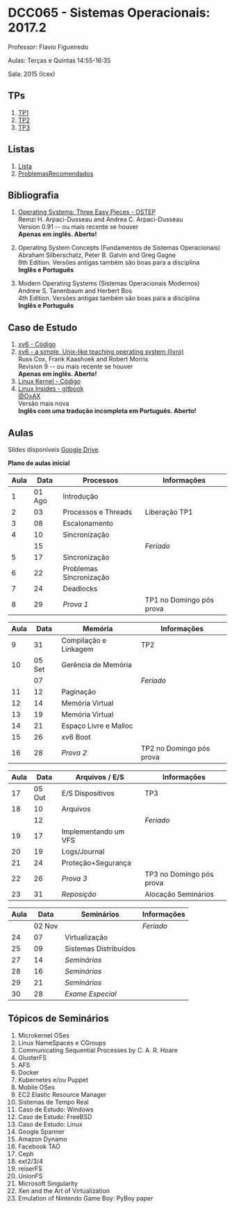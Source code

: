 # DCC065 - Sistemas Operacionais: 2017.2

Professor: Flavio Figueiredo

Aulas: Terças e Quintas 14:55-16:35

Sala: 2015 (Icex)

## TPs

  1. [TP1](./tp1)
  2. [TP2](./tp2)
  3. [TP3](./tp3)

## Listas

  1. [Lista]
  1. [ProblemasRecomendados]

## Bibliografia

  1. [Operating Systems: Three Easy Pieces - OSTEP](http://pages.cs.wisc.edu/~remzi/OSTEP/) <br>
     Remzi H. Arpaci-Dusseau and Andrea C. Arpaci-Dusseau <br>
     Version 0.91 -- ou mais recente se houver <br>
     **Apenas em inglês. Aberto!**

  1. Operating System Concepts (Fundamentos de Sistemas Operacionais) <br>
     Abraham Silberschatz, Peter B. Galvin and  Greg Gagne <br>
     9th Edition. Versões antigas também são boas para a disciplina <br>
     **Inglês e Português**

  1. Modern Operating Systems (Sistemas Operacionais Modernos) <br>
     Andrew S. Tanenbaum and Herbert Bos <br>
     4th Edition. Versões antigas também são boas para a disciplina <br>
     **Inglês e Português**

## Caso de Estudo

  1. [xv6 - Código](https://github.com/mit-pdos/xv6-public)
  1. [xv6 - a simple, Unix-like teaching operating system (livro)](https://pdos.csail.mit.edu/6.828/2016/xv6/book-rev10.pdf) <br>
     Russ Cox, Frank Kaashoek and Robert Morris <br>
     Revision 9 -- ou mais recente se houver <br>
      **Apenas em inglês. Aberto!**
  1. [Linux Kernel - Código](https://github.com/torvalds/linux)
  1. [Linux Insides - gitbook](https://www.gitbook.com/book/0xax/linux-insides/details) <br>
     [@OxAX](https://twitter.com/0xAX) <br>
     Versão mais nova <br>
      **Inglês com uma tradução incompleta em Português. Aberto!**

## Aulas

Slides disponíveis [Google Drive](https://drive.google.com/drive/folders/0B0ryAvcYobs0c1oxSU9LaWdFbWs).

**Plano de aulas inicial**

| Aula | Data     |  Processos                | Informações                 |
|------|----------|---------------------------|-----------------------------|
| 1    | 01 Ago   | Introdução                |                             |
| 2    | 03       | Processos e Threads       | Liberação TP1               |
| 3    | 08       | Escalonamento             |                             |
| 4    | 10       | Sincronização             |                             |
|      | 15       |                           | *Feriado*                   |
| 5    | 17       | Sincronização             |                             |
| 6    | 22       | Problemas Sincronização   |                             |
| 7    | 24       | Deadlocks                 |                             |
| 8    | 29       | *Prova 1*                 | TP1 no Domingo pós prova    |

| Aula | Data     |  Memória                  | Informações                 |
|------|----------|---------------------------|-----------------------------|
| 9    | 31       | Compilação e Linkagem     | TP2                         |
| 10   | 05 Set   | Gerência de Memória       |                             |
|      | 07       |                           | *Feriado*                   |
| 11   | 12       | Paginação                 |                             |
| 12   | 14       | Memória Virtual           |                             |
| 13   | 19       | Memória Virtual           |                             |
| 14   | 21       | Espaço Livre e Malloc     |                             |
| 15   | 26       | xv6 Boot                  |                             |
| 16   | 28       | *Prova 2*                 | TP2 no Domingo pós prova    |

| Aula | Data     |  Arquivos / E/S           | Informações                 |
|------|----------|---------------------------|-----------------------------|
| 17   | 05 Out   | E/S Dispositivos          | TP3                         |
| 18   | 10       | Arquivos                  |                             |
|      | 12       |                           | *Feriado*                   |
| 19   | 17       | Implementando um VFS      |                             |
| 20   | 19       | Logs/Journal              |                             |
| 21   | 24       | Proteção+Segurança        |                             |
| 22   | 26       | *Prova 3*                 | TP3 no Domingo pós prova    |
| 23   | 31       | *Reposição*               | Alocação Seminários         |

| Aula | Data     |  Seminários               | Informações                 |
|------|----------|---------------------------|-----------------------------|
|      | 02 Nov   |                           | *Feriado*                   |
| 24   | 07       | Virtualização             |                             |
| 25   | 09       | Sistemas Distribuídos     |                             |
| 27   | 14       | *Seminários*              |                             |
| 28   | 16       | *Seminários*              |                             |
| 29   | 21       | *Seminários*              |                             |
| 30   | 28       | *Exame Especial*          |                             |

## Tópicos de Seminários

  1. Microkernel OSes
  1. Linux NameSpaces e CGroups
  1. Communicating Sequential Processes by C. A. R. Hoare
  1. GlusterFS
  1. AFS
  1. Docker
  1. Kubernetes e/ou Puppet
  1. Mobile OSes
  1. EC2 Elastic Resource Manager
  1. Sistemas de Tempo Real
  1. Caso de Estudo: Windows
  1. Caso de Estudo: FreeBSD
  1. Caso de Estudo: Linux
  1. Google Spanner
  1. Amazon Dynamo
  1. Facebook TAO
  1. Ceph
  1. ext2/3/4
  1. reiserFS
  1. UnionFS
  1. Microsoft Singularity
  1. Xen and the Art of Virtualization
  1. Emulation of Nintendo Game Boy: PyBoy paper

[ProblemasRecomendados]: https://github.com/flaviovdf/SO-2017-2/blob/master/listas/ProblemasRecomendados.md
[Lista]: https://github.com/flaviovdf/SO-2017-2/blob/master/listas/Lista.md
